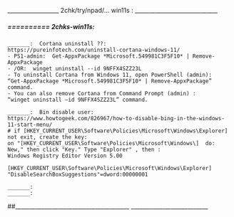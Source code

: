 __________________ 2chk/try/npad/... win11s : _____________________________



#####  ==========  2chks-win11s:

    _______:  Cortana uninstall ??:
    https://pureinfotech.com/uninstall-cortana-windows-11/
    - PS1-admin:  Get-AppxPackage *Microsoft.549981C3F5F10* | Remove-AppxPackage
    - /OR:  winget uninstall --id 9NFFX4SZZ23L
    - To uninstall Cortana from Windows 11, open PowerShell (admin):  “Get-AppxPackage *Microsoft.549981C3F5F10* | Remove-AppxPackage” command.
    - You can also remove Cortana from Command Prompt (admin) :       “winget uninstall –id 9NFFX4SZZ23L” command.

    _______:  Bin disable user:
    https://www.howtogeek.com/826967/how-to-disable-bing-in-the-windows-11-start-menu/
    # if [HKEY_CURRENT_USER\Software\Policies\Microsoft\Windows\Explorer] not exit, create the key: 
    on "[HKEY_CURRENT_USER\Software\Policies\Microsoft\Windows\]  do: New," then click "Key." Type "Explorer" , then :
    Windows Registry Editor Version 5.00

    [HKEY_CURRENT_USER\Software\Policies\Microsoft\Windows\Explorer]
    "DisableSearchBoxSuggestions"=dword:00000001

    _______:  
    _______:  
##________________________________________  ___________________________

